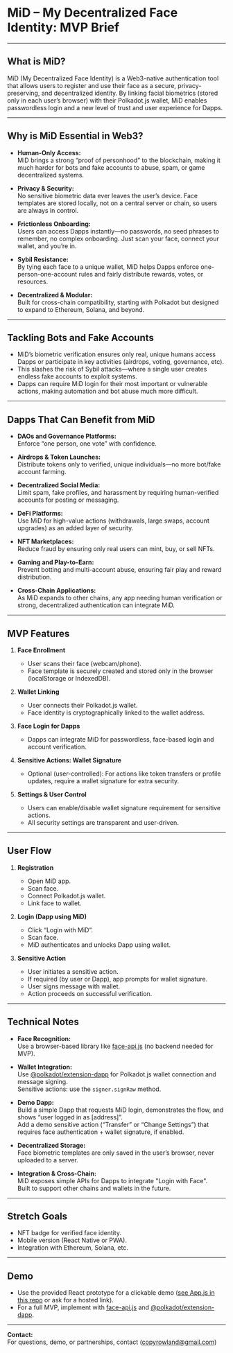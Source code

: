 # MiD – My Decentralized Face Identity: MVP Brief

---

## What is MiD?

MiD (My Decentralized Face Identity) is a Web3-native authentication tool that allows users to register and use their face as a secure, privacy-preserving, and decentralized identity. By linking facial biometrics (stored only in each user’s browser) with their Polkadot.js wallet, MiD enables passwordless login and a new level of trust and user experience for Dapps.

---

## Why is MiD Essential in Web3?

- **Human-Only Access:**  
  MiD brings a strong “proof of personhood” to the blockchain, making it much harder for bots and fake accounts to abuse, spam, or game decentralized systems.

- **Privacy & Security:**  
  No sensitive biometric data ever leaves the user’s device. Face templates are stored locally, not on a central server or chain, so users are always in control.

- **Frictionless Onboarding:**  
  Users can access Dapps instantly—no passwords, no seed phrases to remember, no complex onboarding. Just scan your face, connect your wallet, and you’re in.

- **Sybil Resistance:**  
  By tying each face to a unique wallet, MiD helps Dapps enforce one-person-one-account rules and fairly distribute rewards, votes, or resources.

- **Decentralized & Modular:**  
  Built for cross-chain compatibility, starting with Polkadot but designed to expand to Ethereum, Solana, and beyond.

---

## Tackling Bots and Fake Accounts

- MiD’s biometric verification ensures only real, unique humans access Dapps or participate in key activities (airdrops, voting, governance, etc).
- This slashes the risk of Sybil attacks—where a single user creates endless fake accounts to exploit systems.
- Dapps can require MiD login for their most important or vulnerable actions, making automation and bot abuse much more difficult.

---

## Dapps That Can Benefit from MiD

- **DAOs and Governance Platforms:**  
  Enforce “one person, one vote” with confidence.

- **Airdrops & Token Launches:**  
  Distribute tokens only to verified, unique individuals—no more bot/fake account farming.

- **Decentralized Social Media:**  
  Limit spam, fake profiles, and harassment by requiring human-verified accounts for posting or messaging.

- **DeFi Platforms:**  
  Use MiD for high-value actions (withdrawals, large swaps, account upgrades) as an added layer of security.

- **NFT Marketplaces:**  
  Reduce fraud by ensuring only real users can mint, buy, or sell NFTs.

- **Gaming and Play-to-Earn:**  
  Prevent botting and multi-account abuse, ensuring fair play and reward distribution.

- **Cross-Chain Applications:**  
  As MiD expands to other chains, any app needing human verification or strong, decentralized authentication can integrate MiD.

---

## MVP Features

1. **Face Enrollment**  
   - User scans their face (webcam/phone).
   - Face template is securely created and stored only in the browser (localStorage or IndexedDB).

2. **Wallet Linking**  
   - User connects their Polkadot.js wallet.
   - Face identity is cryptographically linked to the wallet address.

3. **Face Login for Dapps**  
   - Dapps can integrate MiD for passwordless, face-based login and account verification.

4. **Sensitive Actions: Wallet Signature**  
   - Optional (user-controlled): For actions like token transfers or profile updates, require a wallet signature for extra security.

5. **Settings & User Control**  
   - Users can enable/disable wallet signature requirement for sensitive actions.
   - All security settings are transparent and user-driven.

---

## User Flow

1. **Registration**
   - Open MiD app.
   - Scan face.
   - Connect Polkadot.js wallet.
   - Link face to wallet.

2. **Login (Dapp using MiD)**
   - Click “Login with MiD”.
   - Scan face.
   - MiD authenticates and unlocks Dapp using wallet.

3. **Sensitive Action**
   - User initiates a sensitive action.
   - If required (by user or Dapp), app prompts for wallet signature.
   - User signs message with wallet.
   - Action proceeds on successful verification.

---

## Technical Notes

- **Face Recognition:**  
  Use a browser-based library like [face-api.js](https://justadudewhohacks.github.io/face-api.js/) (no backend needed for MVP).

- **Wallet Integration:**  
  Use [@polkadot/extension-dapp](https://polkadot.js.org/docs/extension/) for Polkadot.js wallet connection and message signing.  
  Sensitive actions: use the `signer.signRaw` method.

- **Demo Dapp:**  
  Build a simple Dapp that requests MiD login, demonstrates the flow, and shows “user logged in as [address]”.  
  Add a demo sensitive action (“Transfer” or “Change Settings”) that requires face authentication + wallet signature, if enabled.

- **Decentralized Storage:**  
  Face biometric templates are only saved in the user’s browser, never uploaded to a server.

- **Integration & Cross-Chain:**  
  MiD exposes simple APIs for Dapps to integrate "Login with Face".  
  Built to support other chains and wallets in the future.

---

## Stretch Goals

- NFT badge for verified face identity.
- Mobile version (React Native or PWA).
- Integration with Ethereum, Solana, etc.

---

## Demo

- Use the provided React prototype for a clickable demo ([see App.js in this repo](./App.js) or ask for a hosted link).
- For a full MVP, implement with [face-api.js](https://justadudewhohacks.github.io/face-api.js/) and [@polkadot/extension-dapp](https://polkadot.js.org/docs/extension/).

---

**Contact:**  
For questions, demo, or partnerships, contact (copyrowland@gmail.com)